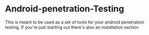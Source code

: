 # Android-penetration-Testing
This is meant to be used as a set of tools for your android penetration testing, If you're just starting out there's also an installation section
